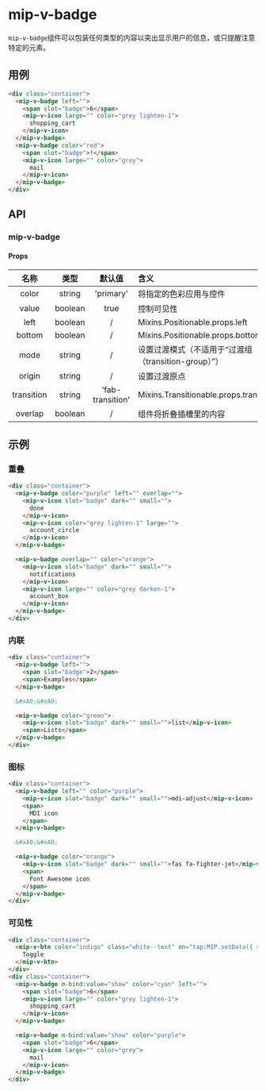 # mip-v-badge

`mip-v-badge`组件可以包装任何类型的内容以突出显示用户的信息，或只提醒注意特定的元素。

## 用例

```html
<div class="container">
  <mip-v-badge left="">
    <span slot="badge">6</span>
    <mip-v-icon large="" color="grey lighten-1">
      shopping_cart
    </mip-v-icon>
  </mip-v-badge>
  <mip-v-badge color="red">
    <span slot="badge">!</span>
    <mip-v-icon large="" color="grey">
      mail
    </mip-v-icon>
  </mip-v-badge>
</div>
```

## API

### mip-v-badge

#### Props

名称|类型|默认值|含义
:--:|:--:|:--:|:---
color|string|'primary'|将指定的色彩应用与控件
value|boolean|true|控制可见性
left|boolean|/|Mixins.Positionable.props.left
bottom|boolean|/|Mixins.Positionable.props.bottom
mode|string|/|设置过渡模式（不适用于“过渡组（transition-group）”）
origin|string|/|设置过渡原点
transition|string|'fab-transition'|Mixins.Transitionable.props.transition
overlap|boolean|/|组件将折叠插槽里的内容

## 示例

### 重叠

```html
<div class="container">
  <mip-v-badge color="purple" left="" overlap="">
    <mip-v-icon slot="badge" dark="" small="">
      done
    </mip-v-icon>
    <mip-v-icon color="grey lighten-1" large="">
      account_circle
    </mip-v-icon>
  </mip-v-badge>

  <mip-v-badge overlap="" color="orange">
    <mip-v-icon slot="badge" dark="" small="">
      notifications
    </mip-v-icon>
    <mip-v-icon large="" color="grey darken-1">
      account_box
    </mip-v-icon>
  </mip-v-badge>
</div>
```

### 内联

```html
<div class="container">
  <mip-v-badge left="">
    <span slot="badge">2</span>
    <span>Examples</span>
  </mip-v-badge>

  &#xA0;&#xA0;

  <mip-v-badge color="green">
    <mip-v-icon slot="badge" dark="" small="">list</mip-v-icon>
    <span>Lists</span>
  </mip-v-badge>
</div>
```

### 图标

```html
<div class="container">
  <mip-v-badge left="" color="purple">
    <mip-v-icon slot="badge" dark="" small="">mdi-adjust</mip-v-icon>
    <span>
      MDI icon
    </span>
  </mip-v-badge>

  &#xA0;&#xA0;

  <mip-v-badge color="orange">
    <mip-v-icon slot="badge" dark="" small="">fas fa-fighter-jet</mip-v-icon>
    <span>
      Font Awesome icon
    </span>
  </mip-v-badge>
</div>
```

### 可见性

```html
<div class="container">
  <mip-v-btn color="indigo" class="white--text" on="tap:MIP.setData({ show: !m.show })">
    Toggle
  </mip-v-btn>
</div>
<div class="container">
  <mip-v-badge m-bind:value="show" color="cyan" left="">
    <span slot="badge">6</span>
    <mip-v-icon large="" color="grey lighten-1">
      shopping_cart
    </mip-v-icon>
  </mip-v-badge>

  <mip-v-badge m-bind:value="show" color="purple">
    <span slot="badge">6</span>
    <mip-v-icon large="" color="grey">
      mail
    </mip-v-icon>
  </mip-v-badge>
</div>
```
